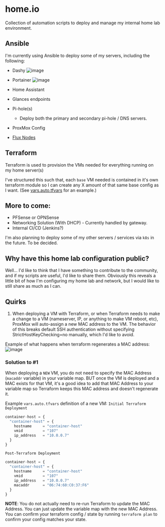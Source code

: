 # home.io

Collection of automation scripts to deploy and manage my internal home lab environment.

## Ansible

I'm currently using Ansible to deploy some of my servers, including the following:

- Dashy
![image](https://user-images.githubusercontent.com/46715299/172434308-e8682356-f708-4f4d-836a-97a89d64d009.png)

- Portainer
![image](https://user-images.githubusercontent.com/46715299/172434420-46bbac21-37c7-4da6-85d3-4d447f524c8b.png)

- Home Assistant
- Glances endpoints
- Pi-hole(s)
  - Deploy both the primary and secondary pi-hole / DNS servers.
- ProxMox Config
- [Flux Nodes](https://runonflux.io/)

## Terraform

Terraform is used to provision the VMs needed for everything running on my home server(s)

I've structured this such that, each `base` VM needed is contained in it's own terraform module so I can create any X amount of that same base config as I want. (See [vars.auto.tfvars](https://github.com/matthewjdegarmo/home.io/blob/main/terraform/vars.auto.tfvars) for an example.)

## More to come:

- PFSense or OPNSense
- Networking Solution (With DHCP) - Currently handled by gateway.
- Internal CI/CD (Jenkins?)

I'm also planning to deploy some of my other servers / services via `k8s` in the future. To be decided.

## Why have this home lab configuration public?

Well... I'd like to think that I have something to contribute to the community, and if my scripts are useful, I'd like to share them. Obviously this reveals a little bit of how I'm configuring my home lab and network, but I would like to still share as much as I can.


## Quirks

1. When deploying a VM with Terraform, or when Terraform needs to make a change to a VM (nameserver, IP, or anything to make VM reboot, etc), ProxMox will auto-assign a new MAC address to the VM. The behavior of this breaks default SSH authentication without specifying StrictHostKeyChecking=no manually, which I'd like to avoid.

Example of what happens when terraform regenerates a MAC address:
![image](https://user-images.githubusercontent.com/46715299/172637211-000b6223-0f86-4242-9dcc-6dbb0c73789a.png)

### Solution to #1
When deploying a `NEW` VM, you do not need to specify the MAC Address (`macaddr` variable) in your variable map. BUT once the VM is deployed and a MAC exists for that VM, it's a good idea to add that MAC Address to your variable map so Terraform keeps this MAC address and doesn't regenerate it.

Example `vars.auto.tfvars` definition of a new VM:
`Initial Terraform Deployment`

```terraform
container-host = {
  "container-host" = {
    hostname     = "container-host"
    vmid         = "107"
    ip_address   = "10.0.0.7"
  }
}
```

`Post-Terraform Deployment`

```terraform
container-host = {
  "container-host" = {
    hostname     = "container-host"
    vmid         = "107"
    ip_address   = "10.0.0.7"
    macaddr      = "06:74:60:C0:37:F6"
  }
}
```

**NOTE**: You do not actually need to re-run Terraform to update the MAC Address. You can just update the variable map with the new MAC Address. You can confirm your terraform config / state by running `terraform plan` to confirm your config matches your state.
